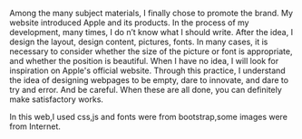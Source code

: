 Among the many subject materials, I finally chose to promote the brand. My website introduced Apple and its products.  In the process of my development, many times, I do n’t know what I should write. After the idea, I design the layout, design content, pictures, fonts.  In many cases, it is necessary to consider whether the size of the picture or font is appropriate, and whether the position is beautiful.  When I have no idea, I will look for inspiration on Apple's official website.  Through this practice, I understand the idea of ​​designing webpages to be empty, dare to innovate, and dare to try and error.  And be careful.  When these are all done, you can definitely make satisfactory works.

In this web,I used css,js and fonts  were from bootstrap,some images were from Internet.
